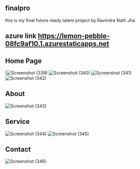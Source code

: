 ## finalpro
this is my final future ready talent project by Ravindra Nath Jha

## azure link https://lemon-pebble-08fc9af10.1.azurestaticapps.net

## Home Page
!![Screenshot (339)](https://user-images.githubusercontent.com/98412688/190921473-71bd1a2e-d5d9-4f15-aae2-043bf7ce645e.png)
![Screenshot (340)](https://user-images.githubusercontent.com/98412688/190921476-5e9e1d7e-df0c-457a-b1b9-9131e64571f5.png)
![Screenshot (341)](https://user-images.githubusercontent.com/98412688/190921477-98a698a3-ad8b-4c20-9b95-a9281d803054.png)
![Screenshot (342)](https://user-images.githubusercontent.com/98412688/190921479-ee810853-3403-4486-950e-026f96e95661.png)

## About
![Screenshot (343)](https://user-images.githubusercontent.com/98412688/190921483-606bc7a9-e5e8-45d4-ab94-f97085776703.png)

## Service
![Screenshot (344)](https://user-images.githubusercontent.com/98412688/190921487-4a1a540e-d2ee-4ee4-8f67-9b965bebb583.png)
![Screenshot (345)](https://user-images.githubusercontent.com/98412688/190921491-86038943-f473-4be9-a631-36857a83515c.png)

## Contact
![Screenshot (346)](https://user-images.githubusercontent.com/98412688/190921497-b697a54f-928e-4a33-9054-f96b92c14f81.png)
